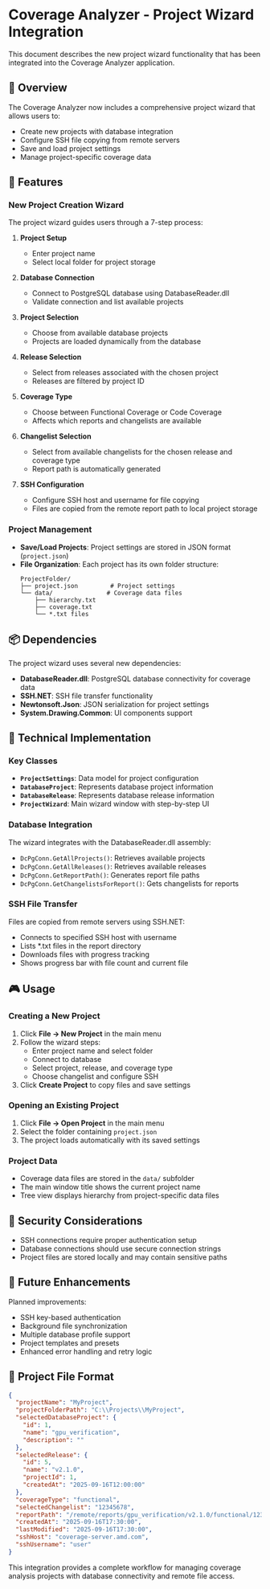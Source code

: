 # Coverage Analyzer - Project Wizard Integration

This document describes the new project wizard functionality that has been integrated into the Coverage Analyzer application.

## 🎯 Overview

The Coverage Analyzer now includes a comprehensive project wizard that allows users to:
- Create new projects with database integration
- Configure SSH file copying from remote servers
- Save and load project settings
- Manage project-specific coverage data

## 🚀 Features

### New Project Creation Wizard

The project wizard guides users through a 7-step process:

1. **Project Setup**
   - Enter project name
   - Select local folder for project storage

2. **Database Connection**
   - Connect to PostgreSQL database using DatabaseReader.dll
   - Validate connection and list available projects

3. **Project Selection**
   - Choose from available database projects
   - Projects are loaded dynamically from the database

4. **Release Selection**
   - Select from releases associated with the chosen project
   - Releases are filtered by project ID

5. **Coverage Type**
   - Choose between Functional Coverage or Code Coverage
   - Affects which reports and changelists are available

6. **Changelist Selection**
   - Select from available changelists for the chosen release and coverage type
   - Report path is automatically generated

7. **SSH Configuration**
   - Configure SSH host and username for file copying
   - Files are copied from the remote report path to local project storage

### Project Management

- **Save/Load Projects**: Project settings are stored in JSON format (`project.json`)
- **File Organization**: Each project has its own folder structure:
  ```
  ProjectFolder/
  ├── project.json         # Project settings
  └── data/               # Coverage data files
      ├── hierarchy.txt
      ├── coverage.txt
      └── *.txt files
  ```

## 📦 Dependencies

The project wizard uses several new dependencies:

- **DatabaseReader.dll**: PostgreSQL database connectivity for coverage data
- **SSH.NET**: SSH file transfer functionality
- **Newtonsoft.Json**: JSON serialization for project settings
- **System.Drawing.Common**: UI components support

## 🔧 Technical Implementation

### Key Classes

- **`ProjectSettings`**: Data model for project configuration
- **`DatabaseProject`**: Represents database project information
- **`DatabaseRelease`**: Represents database release information
- **`ProjectWizard`**: Main wizard window with step-by-step UI

### Database Integration

The wizard integrates with the DatabaseReader.dll assembly:
- `DcPgConn.GetAllProjects()`: Retrieves available projects
- `DcPgConn.GetAllReleases()`: Retrieves available releases
- `DcPgConn.GetReportPath()`: Generates report file paths
- `DcPgConn.GetChangelistsForReport()`: Gets changelists for reports

### SSH File Transfer

Files are copied from remote servers using SSH.NET:
- Connects to specified SSH host with username
- Lists *.txt files in the report directory
- Downloads files with progress tracking
- Shows progress bar with file count and current file

## 🎮 Usage

### Creating a New Project

1. Click **File → New Project** in the main menu
2. Follow the wizard steps:
   - Enter project name and select folder
   - Connect to database
   - Select project, release, and coverage type
   - Choose changelist and configure SSH
3. Click **Create Project** to copy files and save settings

### Opening an Existing Project

1. Click **File → Open Project** in the main menu
2. Select the folder containing `project.json`
3. The project loads automatically with its saved settings

### Project Data

- Coverage data files are stored in the `data/` subfolder
- The main window title shows the current project name
- Tree view displays hierarchy from project-specific data files

## 🔐 Security Considerations

- SSH connections require proper authentication setup
- Database connections should use secure connection strings
- Project files are stored locally and may contain sensitive paths

## 🚧 Future Enhancements

Planned improvements:
- SSH key-based authentication
- Background file synchronization
- Multiple database profile support
- Project templates and presets
- Enhanced error handling and retry logic

## 📝 Project File Format

```json
{
  "projectName": "MyProject",
  "projectFolderPath": "C:\\Projects\\MyProject",
  "selectedDatabaseProject": {
    "id": 1,
    "name": "gpu_verification",
    "description": ""
  },
  "selectedRelease": {
    "id": 5,
    "name": "v2.1.0",
    "projectId": 1,
    "createdAt": "2025-09-16T12:00:00"
  },
  "coverageType": "functional",
  "selectedChangelist": "12345678",
  "reportPath": "/remote/reports/gpu_verification/v2.1.0/functional/12345678",
  "createdAt": "2025-09-16T17:30:00",
  "lastModified": "2025-09-16T17:30:00",
  "sshHost": "coverage-server.amd.com",
  "sshUsername": "user"
}
```

This integration provides a complete workflow for managing coverage analysis projects with database connectivity and remote file access.
